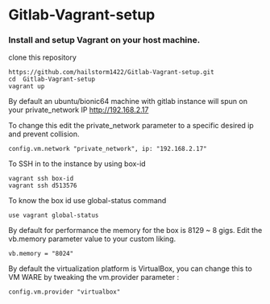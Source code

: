 # Gitlab-Vagrant-setup

### Install and setup Vagrant on your host machine.

clone this repository
```
https://github.com/hailstorm1422/Gitlab-Vagrant-setup.git
cd  Gitlab-Vagrant-setup
vagrant up 
```
By default an ubuntu/bionic64 machine with gitlab instance will spun on your private_network IP http://192.168.2.17 

To change this edit the private_network parameter to a specific desired ip and prevent collision.
```
config.vm.network "private_network", ip: "192.168.2.17"
```

To SSH in to the instance by using box-id 
```
vagrant ssh box-id 
vagrant ssh d513576
```
To know the box id use global-status command
```
use vagrant global-status
```
By default for performance the memory for the box is 8129 ~ 8 gigs.
Edit the vb.memory parameter value to your custom liking. 
```
vb.memory = "8024"
```
By default the virtualization platform is VirtualBox, you can change this to VM WARE by tweaking the vm.provider parameter :
```
config.vm.provider "virtualbox"
```



